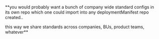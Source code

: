 **you would probably want a bunch of company wide standard configs in its own
repo which one could import into any deploymentManifest repo created..

this way we share standards across companies, BUs, product teams, whatever**
